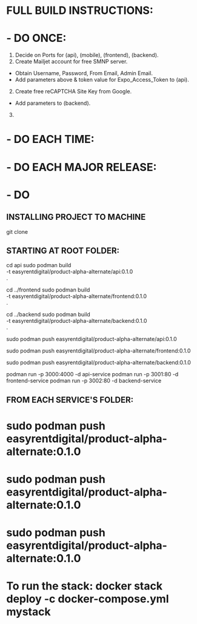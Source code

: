 # FULL BUILD INSTRUCTIONS:

# - DO ONCE:
1. Decide on Ports for (api), (mobile), (frontend), (backend).
2. Create Mailjet account for free SMNP server.
- Obtain Username, Password, From Email, Admin Email.
- Add parameters above & token value for Expo_Access_Token to (api).
2. Create free reCAPTCHA Site Key from Google.
- Add parameters to (backend).
3. 

# - DO EACH TIME:


# - DO EACH MAJOR RELEASE:


# - DO 

## INSTALLING PROJECT TO MACHINE
git clone 


## STARTING AT ROOT FOLDER:
cd api
sudo podman build \
    -t easyrentdigital/product-alpha-alternate/api:0.1.0 \
    .

cd ../frontend
sudo podman build \
    -t easyrentdigital/product-alpha-alternate/frontend:0.1.0 \
    .

cd ../backend
sudo podman build \
    -t easyrentdigital/product-alpha-alternate/backend:0.1.0 \
    .



sudo podman push easyrentdigital/product-alpha-alternate/api:0.1.0

sudo podman push easyrentdigital/product-alpha-alternate/frontend:0.1.0

sudo podman push easyrentdigital/product-alpha-alternate/backend:0.1.0

podman run -p 3000:4000 -d api-service
podman run -p 3001:80 -d frontend-service
podman run -p 3002:80 -d backend-service



## FROM EACH SERVICE'S FOLDER:


#       sudo podman push easyrentdigital/product-alpha-alternate:0.1.0
#       sudo podman push easyrentdigital/product-alpha-alternate:0.1.0
#       sudo podman push easyrentdigital/product-alpha-alternate:0.1.0




# To run the stack: docker stack deploy -c docker-compose.yml mystack
